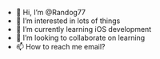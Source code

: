 - 👋 Hi, I’m @Randog77
- 👀 I’m interested in lots of things
- 🌱 I’m currently learning iOS development
- 💞️ I’m looking to collaborate on learning
- 📫 How to reach me email?

<!---
Randog77/Randog77 is a ✨ special ✨ repository because its `README.md` (this file) appears on your GitHub profile.
You can click the Preview link to take a look at your changes.
--->
